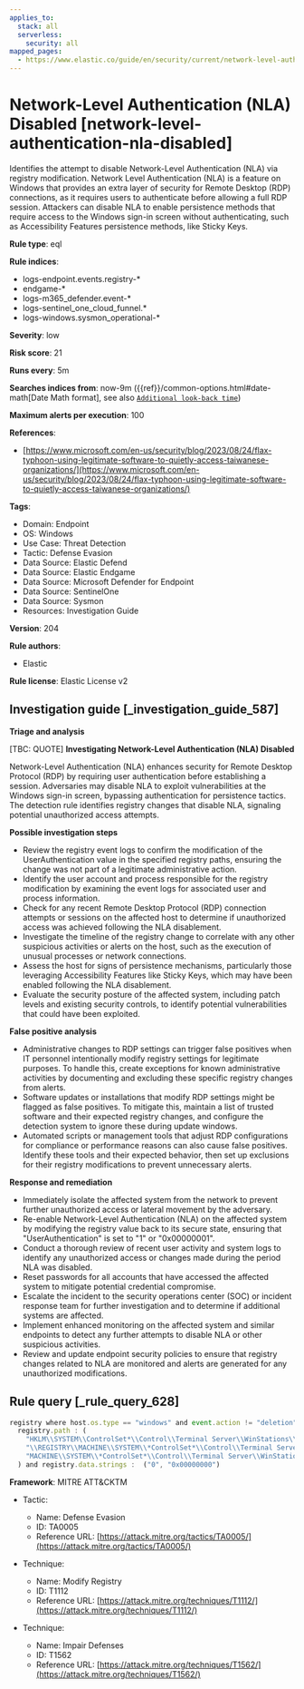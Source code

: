 ```yaml
---
applies_to:
  stack: all
  serverless:
    security: all
mapped_pages:
  - https://www.elastic.co/guide/en/security/current/network-level-authentication-nla-disabled.html
---
```


# Network-Level Authentication (NLA) Disabled [network-level-authentication-nla-disabled]

Identifies the attempt to disable Network-Level Authentication (NLA) via registry modification. Network Level Authentication (NLA) is a feature on Windows that provides an extra layer of security for Remote Desktop (RDP) connections, as it requires users to authenticate before allowing a full RDP session. Attackers can disable NLA to enable persistence methods that require access to the Windows sign-in screen without authenticating, such as Accessibility Features persistence methods, like Sticky Keys.

**Rule type**: eql

**Rule indices**:

* logs-endpoint.events.registry-*
* endgame-*
* logs-m365_defender.event-*
* logs-sentinel_one_cloud_funnel.*
* logs-windows.sysmon_operational-*

**Severity**: low

**Risk score**: 21

**Runs every**: 5m

**Searches indices from**: now-9m ({{ref}}/common-options.html#date-math[Date Math format], see also [`Additional look-back time`](docs-content://solutions/security/detect-and-alert/create-detection-rule.md#rule-schedule))

**Maximum alerts per execution**: 100

**References**:

* [https://www.microsoft.com/en-us/security/blog/2023/08/24/flax-typhoon-using-legitimate-software-to-quietly-access-taiwanese-organizations/](https://www.microsoft.com/en-us/security/blog/2023/08/24/flax-typhoon-using-legitimate-software-to-quietly-access-taiwanese-organizations/)

**Tags**:

* Domain: Endpoint
* OS: Windows
* Use Case: Threat Detection
* Tactic: Defense Evasion
* Data Source: Elastic Defend
* Data Source: Elastic Endgame
* Data Source: Microsoft Defender for Endpoint
* Data Source: SentinelOne
* Data Source: Sysmon
* Resources: Investigation Guide

**Version**: 204

**Rule authors**:

* Elastic

**Rule license**: Elastic License v2

## Investigation guide [_investigation_guide_587]

**Triage and analysis**

[TBC: QUOTE]
**Investigating Network-Level Authentication (NLA) Disabled**

Network-Level Authentication (NLA) enhances security for Remote Desktop Protocol (RDP) by requiring user authentication before establishing a session. Adversaries may disable NLA to exploit vulnerabilities at the Windows sign-in screen, bypassing authentication for persistence tactics. The detection rule identifies registry changes that disable NLA, signaling potential unauthorized access attempts.

**Possible investigation steps**

* Review the registry event logs to confirm the modification of the UserAuthentication value in the specified registry paths, ensuring the change was not part of a legitimate administrative action.
* Identify the user account and process responsible for the registry modification by examining the event logs for associated user and process information.
* Check for any recent Remote Desktop Protocol (RDP) connection attempts or sessions on the affected host to determine if unauthorized access was achieved following the NLA disablement.
* Investigate the timeline of the registry change to correlate with any other suspicious activities or alerts on the host, such as the execution of unusual processes or network connections.
* Assess the host for signs of persistence mechanisms, particularly those leveraging Accessibility Features like Sticky Keys, which may have been enabled following the NLA disablement.
* Evaluate the security posture of the affected system, including patch levels and existing security controls, to identify potential vulnerabilities that could have been exploited.

**False positive analysis**

* Administrative changes to RDP settings can trigger false positives when IT personnel intentionally modify registry settings for legitimate purposes. To handle this, create exceptions for known administrative activities by documenting and excluding these specific registry changes from alerts.
* Software updates or installations that modify RDP settings might be flagged as false positives. To mitigate this, maintain a list of trusted software and their expected registry changes, and configure the detection system to ignore these during update windows.
* Automated scripts or management tools that adjust RDP configurations for compliance or performance reasons can also cause false positives. Identify these tools and their expected behavior, then set up exclusions for their registry modifications to prevent unnecessary alerts.

**Response and remediation**

* Immediately isolate the affected system from the network to prevent further unauthorized access or lateral movement by the adversary.
* Re-enable Network-Level Authentication (NLA) on the affected system by modifying the registry value back to its secure state, ensuring that "UserAuthentication" is set to "1" or "0x00000001".
* Conduct a thorough review of recent user activity and system logs to identify any unauthorized access or changes made during the period NLA was disabled.
* Reset passwords for all accounts that have accessed the affected system to mitigate potential credential compromise.
* Escalate the incident to the security operations center (SOC) or incident response team for further investigation and to determine if additional systems are affected.
* Implement enhanced monitoring on the affected system and similar endpoints to detect any further attempts to disable NLA or other suspicious activities.
* Review and update endpoint security policies to ensure that registry changes related to NLA are monitored and alerts are generated for any unauthorized modifications.


## Rule query [_rule_query_628]

```js
registry where host.os.type == "windows" and event.action != "deletion" and registry.value : "UserAuthentication" and
  registry.path : (
    "HKLM\\SYSTEM\\ControlSet*\\Control\\Terminal Server\\WinStations\\RDP-Tcp\\UserAuthentication",
    "\\REGISTRY\\MACHINE\\SYSTEM\\*ControlSet*\\Control\\Terminal Server\\WinStations\\RDP-Tcp\\UserAuthentication",
    "MACHINE\\SYSTEM\\*ControlSet*\\Control\\Terminal Server\\WinStations\\RDP-Tcp\\UserAuthentication"
  ) and registry.data.strings :  ("0", "0x00000000")
```

**Framework**: MITRE ATT&CKTM

* Tactic:

    * Name: Defense Evasion
    * ID: TA0005
    * Reference URL: [https://attack.mitre.org/tactics/TA0005/](https://attack.mitre.org/tactics/TA0005/)

* Technique:

    * Name: Modify Registry
    * ID: T1112
    * Reference URL: [https://attack.mitre.org/techniques/T1112/](https://attack.mitre.org/techniques/T1112/)

* Technique:

    * Name: Impair Defenses
    * ID: T1562
    * Reference URL: [https://attack.mitre.org/techniques/T1562/](https://attack.mitre.org/techniques/T1562/)



